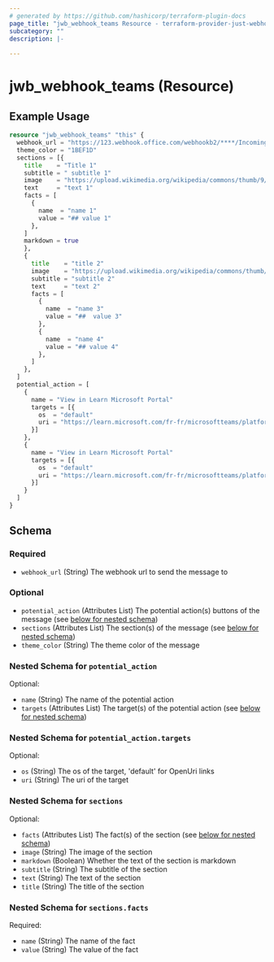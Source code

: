 ```yaml
---
# generated by https://github.com/hashicorp/terraform-plugin-docs
page_title: "jwb_webhook_teams Resource - terraform-provider-just-webhooks"
subcategory: ""
description: |-
  
---
```


# jwb_webhook_teams (Resource)



## Example Usage

```terraform
resource "jwb_webhook_teams" "this" {
  webhook_url = "https://123.webhook.office.com/webhookb2/****/IncomingWebhook/****/****"
  theme_color = "1BEF1D"
  sections = [{
    title    = "Title 1"
    subtitle = " subtitle 1"
    image    = "https://upload.wikimedia.org/wikipedia/commons/thumb/9/98/Microsoft_logo.jpg/480px-Microsoft_logo.jpg"
    text     = "text 1"
    facts = [
      {
        name  = "name 1"
        value = "## value 1"
      },
    ]
    markdown = true
    },
    {
      title    = "title 2"
      image    = "https://upload.wikimedia.org/wikipedia/commons/thumb/9/98/Microsoft_logo.jpg/480px-Microsoft_logo.jpg"
      subtitle = "subtitle 2"
      text     = "text 2"
      facts = [
        {
          name  = "name 3"
          value = "##  value 3"
        },
        {
          name  = "name 4"
          value = "## value 4"
        },
      ]
    },
  ]
  potential_action = [
    {
      name = "View in Learn Microsoft Portal"
      targets = [{
        os  = "default"
        uri = "https://learn.microsoft.com/fr-fr/microsoftteams/platform/webhooks-and-connectors/how-to/add-incoming-webhook?tabs=javascript"
      }]
    },
    {
      name = "View in Learn Microsoft Portal"
      targets = [{
        os  = "default"
        uri = "https://learn.microsoft.com/fr-fr/microsoftteams/platform/webhooks-and-connectors/how-to/add-incoming-webhook?tabs=javascript"
      }]
    }
  ]
}
```

<!-- schema generated by tfplugindocs -->
## Schema

### Required

- `webhook_url` (String) The webhook url to send the message to

### Optional

- `potential_action` (Attributes List) The potential action(s) buttons of the message (see [below for nested schema](#nestedatt--potential_action))
- `sections` (Attributes List) The section(s) of the message (see [below for nested schema](#nestedatt--sections))
- `theme_color` (String) The theme color of the message

<a id="nestedatt--potential_action"></a>
### Nested Schema for `potential_action`

Optional:

- `name` (String) The name of the potential action
- `targets` (Attributes List) The target(s) of the potential action (see [below for nested schema](#nestedatt--potential_action--targets))

<a id="nestedatt--potential_action--targets"></a>
### Nested Schema for `potential_action.targets`

Optional:

- `os` (String) The os of the target, 'default' for OpenUri links
- `uri` (String) The uri of the target



<a id="nestedatt--sections"></a>
### Nested Schema for `sections`

Optional:

- `facts` (Attributes List) The fact(s) of the section (see [below for nested schema](#nestedatt--sections--facts))
- `image` (String) The image of the section
- `markdown` (Boolean) Whether the text of the section is markdown
- `subtitle` (String) The subtitle of the section
- `text` (String) The text of the section
- `title` (String) The title of the section

<a id="nestedatt--sections--facts"></a>
### Nested Schema for `sections.facts`

Required:

- `name` (String) The name of the fact
- `value` (String) The value of the fact
